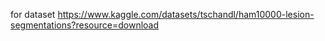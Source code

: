 
for dataset
https://www.kaggle.com/datasets/tschandl/ham10000-lesion-segmentations?resource=download

